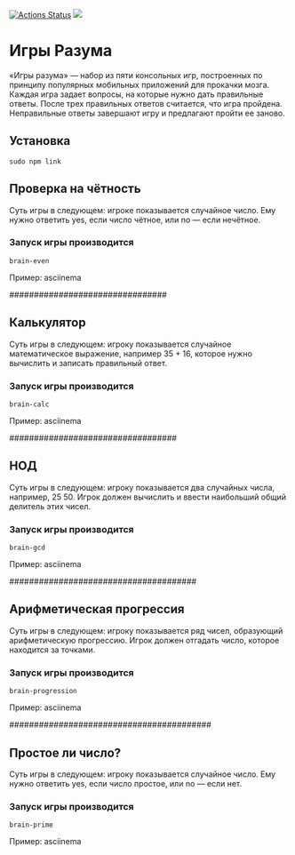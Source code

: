[![Actions Status](https://github.com/VentOs11/frontend-project-44/workflows/hexlet-check/badge.svg)](https://github.com/VentOs11/frontend-project-44/actions)
<a href="https://codeclimate.com/github/VentOs11/frontend-project-44/maintainability"><img src="https://api.codeclimate.com/v1/badges/c03fee588b5f8c154452/maintainability" /></a>

# Игры Разума
«Игры разума» — набор из пяти консольных игр, построенных по принципу популярных мобильных приложений для прокачки мозга. Каждая игра задает вопросы, на которые нужно дать правильные ответы. После трех правильных ответов считается, что игра пройдена. Неправильные ответы завершают игру и предлагают пройти ее заново.

## Установка
```
sudo npm link
```

## Проверка на чётность

Суть игры в следующем: игрокe показывается случайное число. Ему нужно ответить yes, если число чётное, или no — если нечётное.

### Запуск игры производится
```
brain-even
```

Пример:
asciinema

################################

## Калькулятор

Суть игры в следующем: игроку показывается случайное математическое выражение, например 35 + 16, которое нужно вычислить и записать правильный ответ.

### Запуск игры производится
```
brain-calc
```

Пример:
asciinema

##################################

## НОД

Суть игры в следующем: игроку показывается два случайных числа, например, 25 50. Игрок должен вычислить и ввести наибольший общий делитель этих чисел.

### Запуск игры производится
```
brain-gcd
```

Пример:
asciinema

######################################

## Арифметическая прогрессия

Суть игры в следующем: игроку показывается ряд чисел, образующий арифметическую прогрессию. Игрок должен отгадать число, которое находится за точками.

### Запуск игры производится
```
brain-progression
```

Пример:
asciinema

#########################################

## Простое ли число?

Суть игры в следующем: игроку показывается случайное число. Ему нужно ответить yes, если число простое, или no — если нет.

### Запуск игры производится
```
brain-prime
```

Пример:
asciinema